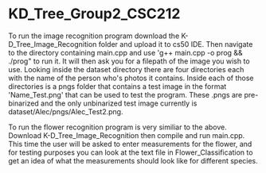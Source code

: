 # KD_Tree_Group2_CSC212

To run the image recognition program download the K-D_Tree_Image_Recognition folder and upload it to cs50 IDE. Then navigate to the directory containing main.cpp and use 'g++ main.cpp -o prog && ./prog" to run it. It will then ask you for a filepath of the image you wish to use. Looking inside the dataset directory there are four directories each with the name of the person who's photos it contains. Inside each of those directories is a pngs folder that contains a test image in the format 'Name_Test.png' that can be used to test the program. These .pngs are pre-binarized and the only unbinarized test image currently is dataset/Alec/pngs/Alec_Test2.png.

To run the flower recognition program is very similiar to the above. Download K-D_Tree_Image_Recognition then compile and run main.cpp. This time the user will be asked to enter measurements for the flower, and for testing purposes you can look at the text file in Flower_Classification to get an idea of what the measurements should look like for different species.
